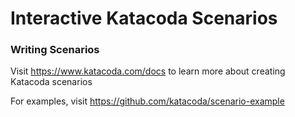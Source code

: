 # Interactive Katacoda Scenarios

### Writing Scenarios
Visit https://www.katacoda.com/docs to learn more about creating Katacoda scenarios

For examples, visit https://github.com/katacoda/scenario-example